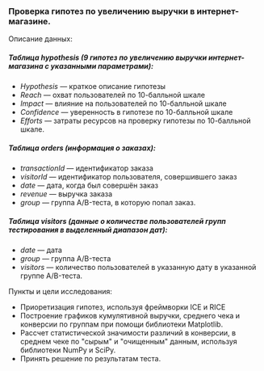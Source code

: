 ### Проверка гипотез по увеличению выручки в интернет-магазине.

Описание данных:

##### Таблица hypothesis (9 гипотез по увеличению выручки интернет-магазина с указанными параметрами):
- *Hypothesis* — краткое описание гипотезы
- *Reach* — охват пользователей по 10-балльной шкале
- *Impact* — влияние на пользователей по 10-балльной шкале
- *Confidence* — уверенность в гипотезе по 10-балльной шкале
- *Efforts* — затраты ресурсов на проверку гипотезы по 10-балльной шкале.

##### Таблица orders (информация о заказах):
- *transactionId* — идентификатор заказа
- *visitorId* — идентификатор пользователя, совершившего заказ
- *date* — дата, когда был совершён заказ
- *revenue* — выручка заказа
- *group* — группа A/B-теста, в которую попал заказ.

##### Таблица visitors (данные о количестве пользователей групп тестирования в выделенный диапазон дат):
- *date* — дата
- *group* — группа A/B-теста
- *visitors* — количество пользователей в указанную дату в указанной группе A/B-теста.

Пункты и цели исследования:

- Приоретизация гипотез, используя фреймворки ICE и RICE
- Построение графиков кумулятивной выручки, среднего чека и конверсии по группам при помощи библиотеки Matplotlib.
- Рассчет статистической значимости различий в конверсии, в среднем чеке по "сырым" и "очищенным" данным, используя библиотеки NumPy и SciPy.
- Принять решение по результатам теста.
